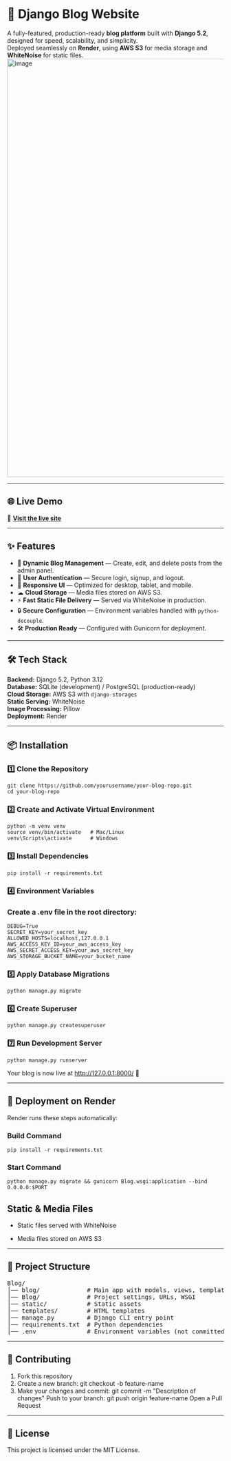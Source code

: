 # 📝 Django Blog Website
A fully-featured, production-ready **blog platform** built with **Django 5.2**, designed for speed, scalability, and simplicity.  
Deployed seamlessly on **Render**, using **AWS S3** for media storage and **WhiteNoise** for static files.
<img width="1905" height="970" alt="image" src="https://github.com/user-attachments/assets/f7087626-1cb2-4f6e-843c-45376adaa628" />

---

## 🌐 Live Demo
🔗 **[Visit the live site](https://blog-website-3wu2.onrender.com)**

---

## ✨ Features
- 📰 **Dynamic Blog Management** — Create, edit, and delete posts from the admin panel.
- 🔑 **User Authentication** — Secure login, signup, and logout.
- 📱 **Responsive UI** — Optimized for desktop, tablet, and mobile.
- ☁ **Cloud Storage** — Media files stored on AWS S3.
- ⚡ **Fast Static File Delivery** — Served via WhiteNoise in production.
- 🔒 **Secure Configuration** — Environment variables handled with `python-decouple`.
- 🛠 **Production Ready** — Configured with Gunicorn for deployment.

---

## 🛠 Tech Stack
**Backend:** Django 5.2, Python 3.12  
**Database:** SQLite (development) / PostgreSQL (production-ready)  
**Cloud Storage:** AWS S3 with `django-storages`  
**Static Serving:** WhiteNoise  
**Image Processing:** Pillow  
**Deployment:** Render  

---

## 📦 Installation

### 1️⃣ Clone the Repository
    git clone https://github.com/yourusername/your-blog-repo.git
    cd your-blog-repo
    
### 2️⃣ Create and Activate Virtual Environment
    python -m venv venv
    source venv/bin/activate   # Mac/Linux
    venv\Scripts\activate      # Windows
    
### 3️⃣ Install Dependencies
    pip install -r requirements.txt
    
### 4️⃣ Environment Variables
### Create a .env file in the root directory:
    DEBUG=True
    SECRET_KEY=your_secret_key
    ALLOWED_HOSTS=localhost,127.0.0.1
    AWS_ACCESS_KEY_ID=your_aws_access_key
    AWS_SECRET_ACCESS_KEY=your_aws_secret_key
    AWS_STORAGE_BUCKET_NAME=your_bucket_name
    
### 5️⃣ Apply Database Migrations
    python manage.py migrate
    
### 6️⃣ Create Superuser
    python manage.py createsuperuser
    
### 7️⃣ Run Development Server
    python manage.py runserver
    
Your blog is now live at http://127.0.0.1:8000/ 🎉

---

## 🚀 Deployment on Render
Render runs these steps automatically:

### Build Command
    pip install -r requirements.txt
    
### Start Command
    python manage.py migrate && gunicorn Blog.wsgi:application --bind 0.0.0.0:$PORT
    
## Static & Media Files

- Static files served with WhiteNoise

- Media files stored on AWS S3

---

## 📂 Project Structure
<pre>
Blog/
│── blog/             # Main app with models, views, templates
│── Blog/             # Project settings, URLs, WSGI
│── static/           # Static assets
│── templates/        # HTML templates
│── manage.py         # Django CLI entry point
│── requirements.txt  # Python dependencies
│── .env              # Environment variables (not committed)
</pre>  

---

## 🤝 Contributing
1. Fork this repository
2. Create a new branch: git checkout -b feature-name
3. Make your changes and commit: git commit -m "Description of changes"
Push to your branch: git push origin feature-name
Open a Pull Request

---

## 📜 License
This project is licensed under the MIT License.




